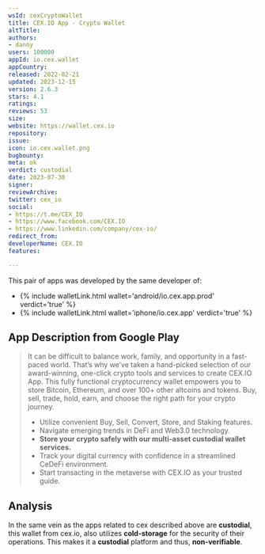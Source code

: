 ```yaml
---
wsId: cexCryptoWallet
title: CEX.IO App - Crypto Wallet
altTitle: 
authors:
- danny
users: 100000
appId: io.cex.wallet
appCountry: 
released: 2022-02-21
updated: 2023-12-15
version: 2.6.3
stars: 4.1
ratings: 
reviews: 53
size: 
website: https://wallet.cex.io
repository: 
issue: 
icon: io.cex.wallet.png
bugbounty: 
meta: ok
verdict: custodial
date: 2023-07-30
signer: 
reviewArchive: 
twitter: cex_io
social:
- https://t.me/CEX_IO
- https://www.facebook.com/CEX.IO
- https://www.linkedin.com/company/cex-io/
redirect_from: 
developerName: CEX.IO
features: 

---
```


This pair of apps was developed by the same developer of:

- {% include walletLink.html wallet='android/io.cex.app.prod' verdict='true' %}
- {% include walletLink.html wallet='iphone/io.cex.app' verdict='true' %}

## App Description from Google Play

> It can be difficult to balance work, family, and opportunity in a fast-paced world. That’s why we’ve taken a hand-picked selection of our award-winning, one-click crypto tools and services to create CEX.IO App. This fully functional cryptocurrency wallet empowers you to store Bitcoin, Ethereum, and over 100+ other altcoins and tokens. Buy, sell, trade, hold, earn, and choose the right path for your crypto journey.
> 
> - Utilize convenient Buy, Sell, Convert, Store, and Staking features.
> - Navigate emerging trends in DeFi and Web3.0 technology.
> - **Store your crypto safely with our multi-asset custodial wallet services.**
> - Track your digital currency with confidence in a streamlined CeDeFi environment.
> - Start transacting in the metaverse with CEX.IO as your trusted guide.

## Analysis 

In the same vein as the apps related to cex described above are **custodial**, this wallet from cex.io, also utilizes **cold-storage** for the security of their operations. This makes it a **custodial** platform and thus, **non-verifiable**.